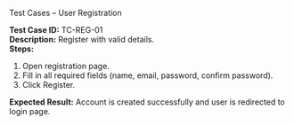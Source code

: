 Test Cases – User Registration

**Test Case ID:** TC-REG-01  
**Description:** Register with valid details.  
**Steps:**  
1. Open registration page.  
2. Fill in all required fields (name, email, password, confirm password).  
3. Click Register.  

**Expected Result:** Account is created successfully and user is redirected to login page.
